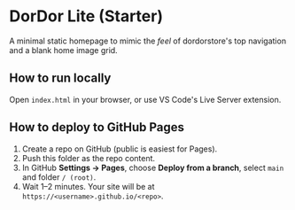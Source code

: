 # DorDor Lite (Starter)

A minimal static homepage to mimic the *feel* of dordorstore's top navigation and a blank home image grid.

## How to run locally
Open `index.html` in your browser, or use VS Code's Live Server extension.

## How to deploy to GitHub Pages
1. Create a repo on GitHub (public is easiest for Pages).
2. Push this folder as the repo content.
3. In GitHub **Settings → Pages**, choose **Deploy from a branch**, select `main` and folder `/ (root)`.
4. Wait 1–2 minutes. Your site will be at `https://<username>.github.io/<repo>`.
